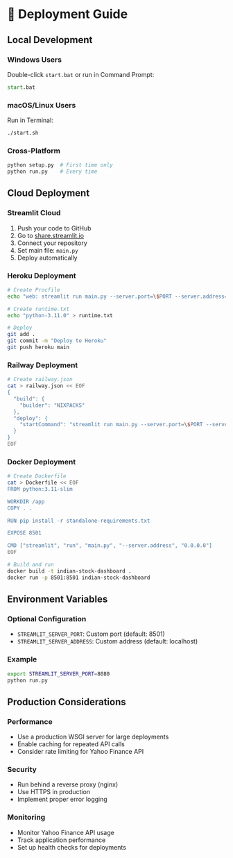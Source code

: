 # 🚀 Deployment Guide

## Local Development

### Windows Users
Double-click `start.bat` or run in Command Prompt:
```cmd
start.bat
```

### macOS/Linux Users
Run in Terminal:
```bash
./start.sh
```

### Cross-Platform
```bash
python setup.py  # First time only
python run.py    # Every time
```

## Cloud Deployment

### Streamlit Cloud
1. Push your code to GitHub
2. Go to [share.streamlit.io](https://share.streamlit.io)
3. Connect your repository
4. Set main file: `main.py`
5. Deploy automatically

### Heroku Deployment
```bash
# Create Procfile
echo "web: streamlit run main.py --server.port=\$PORT --server.address=0.0.0.0" > Procfile

# Create runtime.txt
echo "python-3.11.0" > runtime.txt

# Deploy
git add .
git commit -m "Deploy to Heroku"
git push heroku main
```

### Railway Deployment
```bash
# Create railway.json
cat > railway.json << EOF
{
  "build": {
    "builder": "NIXPACKS"
  },
  "deploy": {
    "startCommand": "streamlit run main.py --server.port=\$PORT --server.address=0.0.0.0"
  }
}
EOF
```

### Docker Deployment
```bash
# Create Dockerfile
cat > Dockerfile << EOF
FROM python:3.11-slim

WORKDIR /app
COPY . .

RUN pip install -r standalone-requirements.txt

EXPOSE 8501

CMD ["streamlit", "run", "main.py", "--server.address", "0.0.0.0"]
EOF

# Build and run
docker build -t indian-stock-dashboard .
docker run -p 8501:8501 indian-stock-dashboard
```

## Environment Variables

### Optional Configuration
- `STREAMLIT_SERVER_PORT`: Custom port (default: 8501)
- `STREAMLIT_SERVER_ADDRESS`: Custom address (default: localhost)

### Example
```bash
export STREAMLIT_SERVER_PORT=8080
python run.py
```

## Production Considerations

### Performance
- Use a production WSGI server for large deployments
- Enable caching for repeated API calls
- Consider rate limiting for Yahoo Finance API

### Security
- Run behind a reverse proxy (nginx)
- Use HTTPS in production
- Implement proper error logging

### Monitoring
- Monitor Yahoo Finance API usage
- Track application performance
- Set up health checks for deployments
